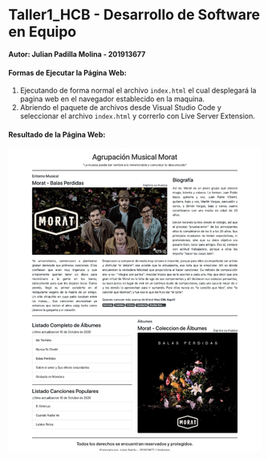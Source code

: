 # Taller1_HCB - Desarrollo de Software en Equipo

<strong>Autor: Julian Padilla Molina - 201913677</strong>

<h4>Formas de Ejecutar la Página Web:</h4>
<ol>
  <li>Ejecutando de forma normal el archivo <code>index.html</code> el cual desplegará la pagina web en el navegador establecido en la maquina.</li>
  <li>Abriendo el paquete de archivos desde Visual Studio Code y seleccionar el archivo <code>index.html</code> y correrlo con Live Server Extension.</li>
</ol>

<h4>Resultado de la Página Web:</h4>

![alt text](https://github.com/JulianP911/Talle1_HCB/blob/master/res/Resultado%20Pagina%20Web.png)
